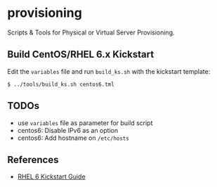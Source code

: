 # provisioning

Scripts &amp; Tools for Physical or Virtual Server Provisioning.


## Build CentOS/RHEL 6.x Kickstart

Edit the `variables` file and run `build_ks.sh` with the kickstart template:
~~~
$ ../tools/build_ks.sh centos6.tml
~~~


## TODOs

 - use `variables` file as parameter for build script
 - centos6: Disable IPv6 as an option 
 - centos6: Add hostname on `/etc/hosts`


## References

 - [RHEL 6 Kickstart Guide](https://access.redhat.com/documentation/en-US/Red_Hat_Enterprise_Linux/6/html/Installation_Guide/s1-kickstart2-options.html)
